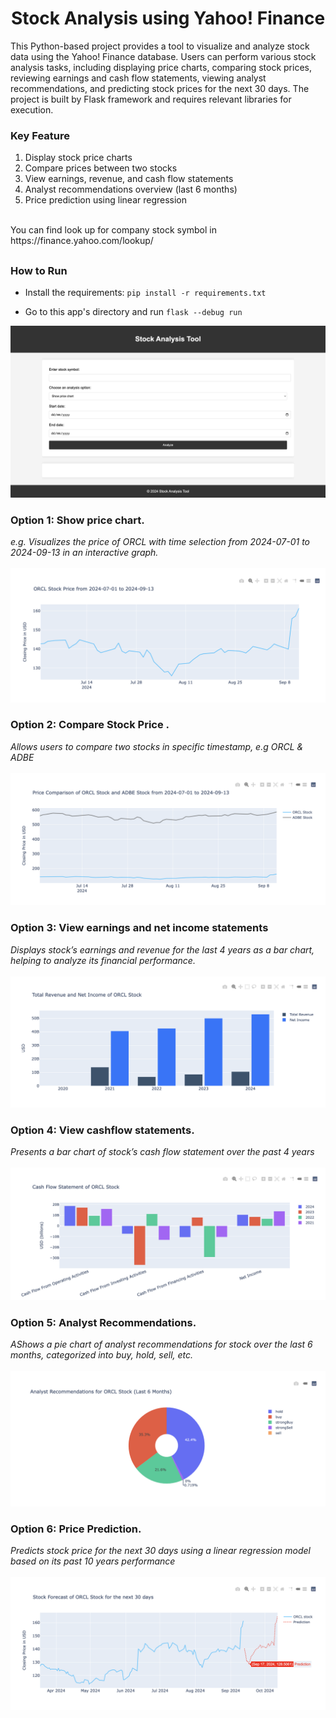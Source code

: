 <h1 align="center">Stock Analysis using Yahoo! Finance </h1>

This Python-based project provides a tool to visualize and analyze stock data using the Yahoo! Finance database. Users can perform various stock analysis tasks, including displaying price charts, comparing stock prices, reviewing earnings and cash flow statements, viewing analyst recommendations, and predicting stock prices for the next 30 days. The project is built by Flask framework and requires relevant libraries for execution.
### <b>Key Feature</b> 
1. Display stock price charts
2. Compare prices between two stocks
3. View earnings, revenue, and cash flow statements
4. Analyst recommendations overview (last 6 months)
5. Price prediction using linear regression

<br> 
You can find look up for company stock symbol in https://finance.yahoo.com/lookup/ 

##
### How to Run

- Install the requirements: `pip install -r requirements.txt`

- Go to this app's directory and run `flask --debug run`

<img src="img/selection.png" alt="Selection Form"/>

### Option 1: Show price chart.
<i>e.g. Visualizes the price of ORCL with time selection from 2024-07-01 to 2024-09-13 in an interactive graph. </i> <br> <br>
<img src="img/price_chart.png" alt="Selection Form"/>

### Option 2: Compare Stock Price .
<i> Allows users to compare two stocks in specific timestamp, e.g ORCL & ADBE </i> <br> <br>
<img src="img/price_comparison.png" alt="Selection Form"/>

### Option 3: View earnings and net income statements
<i> Displays stock’s earnings and revenue for the last 4 years as a bar chart, helping to analyze its financial performance. </i> <br> <br>
<img src="img/revenue.png" alt="Selection Form"/>

### Option 4: View cashflow statements.
<i> Presents a bar chart of stock’s cash flow statement over the past 4 years</i> <br> <br>
<img src="img/cash_flow.png" alt="Selection Form"/>

### Option 5: Analyst Recommendations.
<i> AShows a pie chart of analyst recommendations for stock over the last 6 months, categorized into buy, hold, sell, etc. </i> <br> <br>
<img src="img/recommendation.png" alt="Selection Form"/>

### Option 6: Price Prediction.
<i> Predicts stock price for the next 30 days using a linear regression model based on its past 10 years performance​</i> <br> <br>
<img src="img/prediction.png" alt="Selection Form"/>

